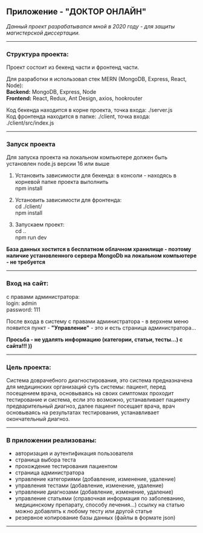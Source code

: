 ## Приложение - "ДОКТОР ОНЛАЙН"
*Данный проект разрабатывался мной в 2020 году - для защиты магистерской диссертации.*
<hr>

### Структура проекта:
Проект состоит из бекенд части и фронтенд части. <br>


Для разработки я использовал стек MERN (MongoDB, Express, React, Node):<br>
**Backend:** MongoDB, Express, Node<br>
**Frontend:** React, Redux, Ant Design, axios, hookrouter


Код бекенда находится в корне проекта, точка входа:  ./server.js <br>
Код фронтенда находится в папке:  ./client, точка входа:  ./client/src/index.js

<hr>

### Запуск проекта
Для запуска проекта на локальном компьютере должен быть установлен node.js версии 16 или выше

1) Установить зависимости для бекенда:
в консоли - находясь в корневой папке проекта выполнить<br>
npm install


2) Установить зависимости для фронтенда:<br>
cd ./client/<br>
npm install
3) Запускаем проект:<br>
cd ..<br>
npm run dev<br> 

**База данных хостится в бесплатном облачном хранилище - поэтому наличие установленного сервера MongoDb на локальном компьютере - не требуется**

<hr>

### Вход на сайт:
с правами администратора:  
login: admin<br>
password: 111

После входа в систему с правами администратора - в верхнем меню появится пункт - **"Управление"** - это и есть страница администратора...<br>

**Просьба - не удалять информацию (категории, статьи, тесты...) с сайта!!! ))**

<hr>

### Цель проекта:
Система доврачебного диагностирования,
это система предназначена для медицинских организаций
суть системы:
пациент, перед посещением врача, основываясь на своих симптомах проходит тестирование
и система, если это возможно,  устанавливает пациенту предварительный диагноз,
далее пациент посещает врача, врач основываясь на результатах тестирования, устанавливает окончательный диагноз.

<hr>

### В приложении реализованы:<br>

* авторизация и аутентификация пользователя
* страница выбора теста
* прохождение тестирования пациентом
* страница администратора
* управление категориями (добавление, изменение, удаление)
* управления тестами (добавление, изменение, удаление)
* управление диагнозами (добавление, изменение, удаление)
* управление статьями (справочная информация по заболеванию, медицинскому препарату, способу лечения…) ссылку на статью можно добавлять к любому тесту или другой статье
* резервное копирование базы данных (файлы в формате json)

<hr>





